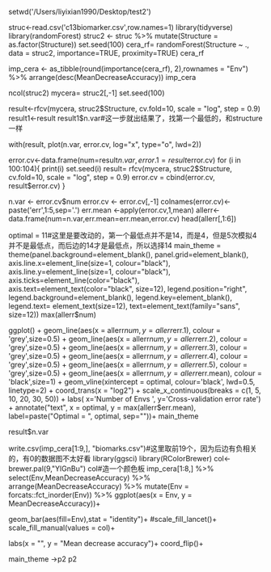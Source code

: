 setwd('/Users/liyixian1990/Desktop/test2')

struc<-read.csv('c13biomarker.csv',row.names=1)
library(tidyverse)
library(randomForest)
struc2 <- struc %>%
  mutate(Structure = as.factor(Structure))
set.seed(100)
cera_rf= randomForest(Structure ~ ., data = struc2, importance=TRUE, proximity=TRUE)
cera_rf

imp_cera <- as_tibble(round(importance(cera_rf), 2),rownames = "Env") %>%
  arrange(desc(MeanDecreaseAccuracy))
imp_cera

ncol(struc2)
mycera= struc2[,-1]
set.seed(100)

result<-rfcv(mycera, struc2$Structure, cv.fold=10, scale = "log", step = 0.9)
result1<-result
result1$n.var#这一步就出结果了，找第一个最低的，和structure一样

with(result, plot(n.var, error.cv, log="x", type="o", lwd=2))

error.cv<-data.frame(num=result$n.var,error.1=result$error.cv)
for (i in 100:104){
  print(i)
  set.seed(i)
  result= rfcv(mycera, struc2$Structure, cv.fold=10, scale = "log", step = 0.9)
  error.cv = cbind(error.cv, result$error.cv)
}

n.var <- error.cv$num
error.cv <- error.cv[,-1]
colnames(error.cv)<- paste('err',1:5,sep='.')
err.mean <-apply(error.cv,1,mean)
allerr<-data.frame(num=n.var,err.mean=err.mean,error.cv)
head(allerr[,1:6])

optimal = 11#这里是要改动的，第一个最低点并不是14，而是4，但是5次模拟4并不是最低点，而后边的14才是最低点，所以选择14
main_theme = theme(panel.background=element_blank(),
                   panel.grid=element_blank(),
                   axis.line.x=element_line(size=1, colour="black"),
                   axis.line.y=element_line(size=1, colour="black"),
                   axis.ticks=element_line(color="black"),
                   axis.text=element_text(color="black", size=12),
                   legend.position="right",
                   legend.background=element_blank(),
                   legend.key=element_blank(),
                   legend.text= element_text(size=12),
                   text=element_text(family="sans", size=12))
max(allerr$num)

ggplot() +
  geom_line(aes(x = allerr$num, y = allerr$err.1), colour = 'grey',size=0.5) +
  geom_line(aes(x = allerr$num, y = allerr$err.2), colour = 'grey',size=0.5) +
  geom_line(aes(x = allerr$num, y = allerr$err.3), colour = 'grey',size=0.5) +
  geom_line(aes(x = allerr$num, y = allerr$err.4), colour = 'grey',size=0.5) +
  geom_line(aes(x = allerr$num, y = allerr$err.5), colour = 'grey',size=0.5) +
  geom_line(aes(x = allerr$num, y = allerr$err.mean), colour = 'black',size=1) +
  geom_vline(xintercept = optimal, colour='black', lwd=0.5, linetype=2) +
  coord_trans(x = "log2") +
  scale_x_continuous(breaks = c(1, 5, 10, 20, 30, 50)) + 
  labs( x='Number of Envs ', y='Cross-validation error rate') +
  annotate("text", x = optimal, y = max(allerr$err.mean), label=paste("Optimal = ", optimal, sep=""))+
  main_theme

result$n.var

write.csv(imp_cera[1:9,], "biomarks.csv")#这里取前19个，因为后边有负相关的，有0的数据图不太好看
library(ggsci)
library(RColorBrewer)
col<-brewer.pal(9,"YlGnBu")
col#造一个颜色板
imp_cera[1:8,] %>%
  select(Env,MeanDecreaseAccuracy) %>%
  arrange(MeanDecreaseAccuracy) %>%
  mutate(Env = forcats::fct_inorder(Env)) %>%
  ggplot(aes(x = Env, y = MeanDecreaseAccuracy))+

  geom_bar(aes(fill=Env),stat = "identity")+
  #scale_fill_lancet()+
  scale_fill_manual(values = col)+

  labs(x = "", y = "Mean decrease accuracy")+
  coord_flip()+

  main_theme ->p2
p2   